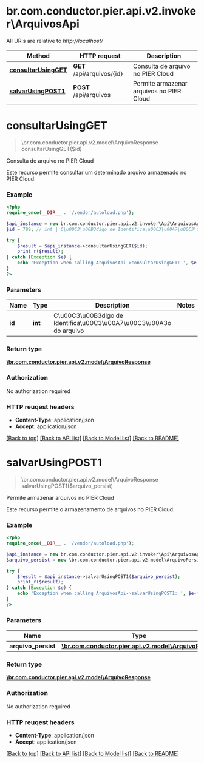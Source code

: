 # br.com.conductor.pier.api.v2.invoker\ArquivosApi

All URIs are relative to *http://localhost/*

Method | HTTP request | Description
------------- | ------------- | -------------
[**consultarUsingGET**](ArquivosApi.md#consultarUsingGET) | **GET** /api/arquivos/{id} | Consulta de arquivo no PIER Cloud
[**salvarUsingPOST1**](ArquivosApi.md#salvarUsingPOST1) | **POST** /api/arquivos | Permite armazenar arquivos no PIER Cloud


# **consultarUsingGET**
> \br.com.conductor.pier.api.v2.model\ArquivoResponse consultarUsingGET($id)

Consulta de arquivo no PIER Cloud

Este recurso permite consultar um determinado arquivo armazenado no PIER Cloud.

### Example 
```php
<?php
require_once(__DIR__ . '/vendor/autoload.php');

$api_instance = new br.com.conductor.pier.api.v2.invoker\Api\ArquivosApi();
$id = 789; // int | C\u00C3\u00B3digo de Identifica\u00C3\u00A7\u00C3\u00A3o do arquivo

try { 
    $result = $api_instance->consultarUsingGET($id);
    print_r($result);
} catch (Exception $e) {
    echo 'Exception when calling ArquivosApi->consultarUsingGET: ', $e->getMessage(), "\n";
}
?>
```

### Parameters

Name | Type | Description  | Notes
------------- | ------------- | ------------- | -------------
 **id** | **int**| C\u00C3\u00B3digo de Identifica\u00C3\u00A7\u00C3\u00A3o do arquivo | 

### Return type

[**\br.com.conductor.pier.api.v2.model\ArquivoResponse**](ArquivoResponse.md)

### Authorization

No authorization required

### HTTP reuqest headers

 - **Content-Type**: application/json
 - **Accept**: application/json

[[Back to top]](#) [[Back to API list]](../README.md#documentation-for-api-endpoints) [[Back to Model list]](../README.md#documentation-for-models) [[Back to README]](../README.md)

# **salvarUsingPOST1**
> \br.com.conductor.pier.api.v2.model\ArquivoResponse salvarUsingPOST1($arquivo_persist)

Permite armazenar arquivos no PIER Cloud

Este recurso permite o armazenamento de arquivos no PIER Cloud.

### Example 
```php
<?php
require_once(__DIR__ . '/vendor/autoload.php');

$api_instance = new br.com.conductor.pier.api.v2.invoker\Api\ArquivosApi();
$arquivo_persist = new \br.com.conductor.pier.api.v2.model\ArquivoPersist(); // \br.com.conductor.pier.api.v2.model\ArquivoPersist | arquivoPersist

try { 
    $result = $api_instance->salvarUsingPOST1($arquivo_persist);
    print_r($result);
} catch (Exception $e) {
    echo 'Exception when calling ArquivosApi->salvarUsingPOST1: ', $e->getMessage(), "\n";
}
?>
```

### Parameters

Name | Type | Description  | Notes
------------- | ------------- | ------------- | -------------
 **arquivo_persist** | [**\br.com.conductor.pier.api.v2.model\ArquivoPersist**](\br.com.conductor.pier.api.v2.model\ArquivoPersist.md)| arquivoPersist | 

### Return type

[**\br.com.conductor.pier.api.v2.model\ArquivoResponse**](ArquivoResponse.md)

### Authorization

No authorization required

### HTTP reuqest headers

 - **Content-Type**: application/json
 - **Accept**: application/json

[[Back to top]](#) [[Back to API list]](../README.md#documentation-for-api-endpoints) [[Back to Model list]](../README.md#documentation-for-models) [[Back to README]](../README.md)

